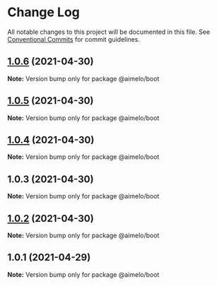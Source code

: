 # Change Log

All notable changes to this project will be documented in this file.
See [Conventional Commits](https://conventionalcommits.org) for commit guidelines.

## [1.0.6](https://github.com/aimelo-io/aimelo-nestjs/compare/@aimelo/boot@1.0.5...@aimelo/boot@1.0.6) (2021-04-30)

**Note:** Version bump only for package @aimelo/boot





## [1.0.5](https://github.com/aimelo-io/aimelo-nestjs/compare/@aimelo/boot@1.0.4...@aimelo/boot@1.0.5) (2021-04-30)

**Note:** Version bump only for package @aimelo/boot





## [1.0.4](https://github.com/aimelo-io/aimelo-nestjs/compare/@aimelo/boot@1.0.3...@aimelo/boot@1.0.4) (2021-04-30)

**Note:** Version bump only for package @aimelo/boot





## 1.0.3 (2021-04-30)

**Note:** Version bump only for package @aimelo/boot





## [1.0.2](https://github.com/aimelo-io/aimelo-nestjs/compare/@aimelo/boot@1.0.1...@aimelo/boot@1.0.2) (2021-04-30)

**Note:** Version bump only for package @aimelo/boot





## 1.0.1 (2021-04-29)

**Note:** Version bump only for package @aimelo/boot
